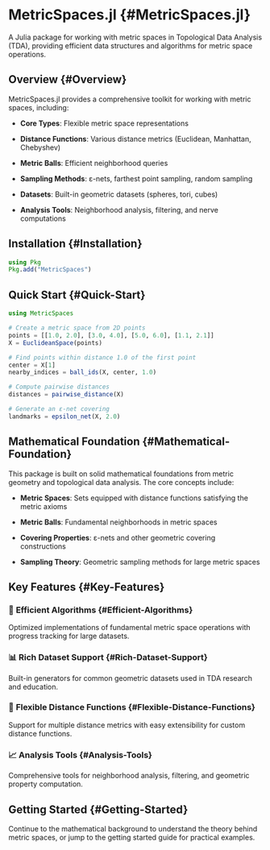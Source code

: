 
# MetricSpaces.jl {#MetricSpaces.jl}

A Julia package for working with metric spaces in Topological Data Analysis (TDA), providing efficient data structures and algorithms for metric space operations.

## Overview {#Overview}

MetricSpaces.jl provides a comprehensive toolkit for working with metric spaces, including:
- **Core Types**: Flexible metric space representations
  
- **Distance Functions**: Various distance metrics (Euclidean, Manhattan, Chebyshev)
  
- **Metric Balls**: Efficient neighborhood queries
  
- **Sampling Methods**: ε-nets, farthest point sampling, random sampling
  
- **Datasets**: Built-in geometric datasets (spheres, tori, cubes)
  
- **Analysis Tools**: Neighborhood analysis, filtering, and nerve computations
  

## Installation {#Installation}

```julia
using Pkg
Pkg.add("MetricSpaces")
```


## Quick Start {#Quick-Start}

```julia
using MetricSpaces

# Create a metric space from 2D points
points = [[1.0, 2.0], [3.0, 4.0], [5.0, 6.0], [1.1, 2.1]]
X = EuclideanSpace(points)

# Find points within distance 1.0 of the first point
center = X[1]
nearby_indices = ball_ids(X, center, 1.0)

# Compute pairwise distances
distances = pairwise_distance(X)

# Generate an ε-net covering
landmarks = epsilon_net(X, 2.0)
```


## Mathematical Foundation {#Mathematical-Foundation}

This package is built on solid mathematical foundations from metric geometry and topological data analysis. The core concepts include:
- **Metric Spaces**: Sets equipped with distance functions satisfying the metric axioms
  
- **Metric Balls**: Fundamental neighborhoods in metric spaces
  
- **Covering Properties**: ε-nets and other geometric covering constructions
  
- **Sampling Theory**: Geometric sampling methods for large metric spaces
  

## Key Features {#Key-Features}

### 🎯 **Efficient Algorithms** {#Efficient-Algorithms}

Optimized implementations of fundamental metric space operations with progress tracking for large datasets.

### 📊 **Rich Dataset Support** {#Rich-Dataset-Support}

Built-in generators for common geometric datasets used in TDA research and education.

### 🔧 **Flexible Distance Functions** {#Flexible-Distance-Functions}

Support for multiple distance metrics with easy extensibility for custom distance functions.

### 📈 **Analysis Tools** {#Analysis-Tools}

Comprehensive tools for neighborhood analysis, filtering, and geometric property computation.

## Getting Started {#Getting-Started}

Continue to the mathematical background to understand the theory behind metric spaces, or jump to the getting started guide for practical examples.
